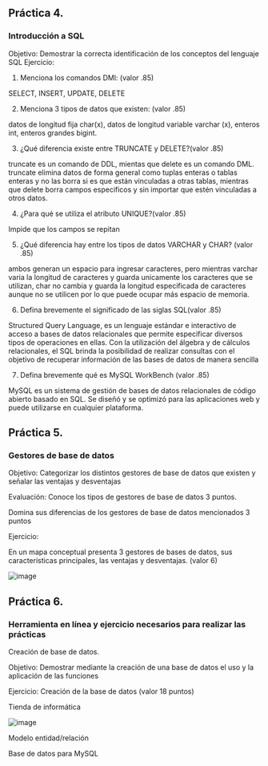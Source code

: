 ## Práctica 4.
### Introducción a SQL
Objetivo: Demostrar la correcta identificación de los conceptos del lenguaje SQL
Ejercicio:

1. Menciona los comandos DMl: (valor .85)

SELECT, INSERT, UPDATE, DELETE



2. Menciona 3 tipos de datos que existen: (valor .85)

datos de longitud fija char(x), datos de longitud variable varchar (x), enteros int, enteros grandes bigint.



3. ¿Qué diferencia existe entre TRUNCATE y DELETE?(valor .85)

truncate es un comando de DDL, mientas que delete es un comando DML. truncate elimina datos de forma general como tuplas enteras o tablas enteras y no las borra si es que están vinculadas a otras tablas, mientras que delete borra campos especificos y sin importar que estén vinculadas a otros datos.



4. ¿Para qué se utiliza el atributo UNIQUE?(valor .85)

Impide que los campos se repitan


5. ¿Qué diferencia hay entre los tipos de datos VARCHAR y CHAR? (valor .85)

ambos generan un espacio para ingresar caracteres, pero mientras varchar varia la longitud de caracteres y guarda unicamente los caracteres que se utilizan, char no cambia y guarda la longitud especificada de caracteres aunque no se utilicen por lo que puede ocupar más espacio de memoria.


6. Defina brevemente el significado de las siglas SQL(valor .85)

Structured Query Language, es un lenguaje estándar e interactivo de acceso a bases de datos relacionales que permite especificar diversos tipos de operaciones en ellas. Con la utilización del álgebra y de cálculos relacionales, el SQL brinda la posibilidad de realizar consultas con el objetivo de recuperar información de las bases de datos de manera sencilla



7. Defina brevemente qué es MySQL WorkBench (valor .85)

MySQL es un sistema de gestión de bases de datos relacionales de código abierto basado en SQL. Se diseñó y se optimizó para las aplicaciones web y puede utilizarse en cualquier plataforma.


## Práctica 5.
### Gestores de base de datos

Objetivo: Categorizar los distintos gestores de base de datos que existen y señalar las
ventajas y desventajas

Evaluación: Conoce los tipos de gestores de base de datos 3 puntos.

Domina sus diferencias de los gestores de base de datos mencionados 3 puntos

Ejercicio:

En un mapa conceptual presenta 3 gestores de bases de datos, sus características
principales, las ventajas y desventajas. (valor 6)

![image](https://user-images.githubusercontent.com/91554777/170415427-e2b7321b-a97f-43b0-ac24-6e506c307e6b.png)

## Práctica 6.
### Herramienta en línea y ejercicio necesarios para realizar las prácticas

Creación de base de datos.

Objetivo: Demostrar mediante la creación de una base de datos el uso y la aplicación de
las funciones

Ejercicio: Creación de la base de datos (valor 18 puntos)

Tienda de informática

![image](https://user-images.githubusercontent.com/91554777/170415101-717bca19-3644-46a9-8a57-8d5940c5d283.png)




Modelo entidad/relación




Base de datos para MySQL
